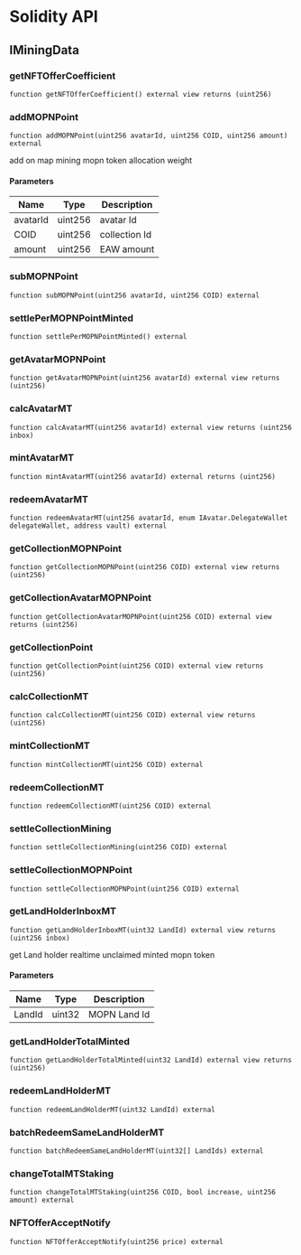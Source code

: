 # Solidity API

## IMiningData

### getNFTOfferCoefficient

```solidity
function getNFTOfferCoefficient() external view returns (uint256)
```

### addMOPNPoint

```solidity
function addMOPNPoint(uint256 avatarId, uint256 COID, uint256 amount) external
```

add on map mining mopn token allocation weight

#### Parameters

| Name     | Type    | Description   |
| -------- | ------- | ------------- |
| avatarId | uint256 | avatar Id     |
| COID     | uint256 | collection Id |
| amount   | uint256 | EAW amount    |

### subMOPNPoint

```solidity
function subMOPNPoint(uint256 avatarId, uint256 COID) external
```

### settlePerMOPNPointMinted

```solidity
function settlePerMOPNPointMinted() external
```

### getAvatarMOPNPoint

```solidity
function getAvatarMOPNPoint(uint256 avatarId) external view returns (uint256)
```

### calcAvatarMT

```solidity
function calcAvatarMT(uint256 avatarId) external view returns (uint256 inbox)
```

### mintAvatarMT

```solidity
function mintAvatarMT(uint256 avatarId) external returns (uint256)
```

### redeemAvatarMT

```solidity
function redeemAvatarMT(uint256 avatarId, enum IAvatar.DelegateWallet delegateWallet, address vault) external
```

### getCollectionMOPNPoint

```solidity
function getCollectionMOPNPoint(uint256 COID) external view returns (uint256)
```

### getCollectionAvatarMOPNPoint

```solidity
function getCollectionAvatarMOPNPoint(uint256 COID) external view returns (uint256)
```

### getCollectionPoint

```solidity
function getCollectionPoint(uint256 COID) external view returns (uint256)
```

### calcCollectionMT

```solidity
function calcCollectionMT(uint256 COID) external view returns (uint256)
```

### mintCollectionMT

```solidity
function mintCollectionMT(uint256 COID) external
```

### redeemCollectionMT

```solidity
function redeemCollectionMT(uint256 COID) external
```

### settleCollectionMining

```solidity
function settleCollectionMining(uint256 COID) external
```

### settleCollectionMOPNPoint

```solidity
function settleCollectionMOPNPoint(uint256 COID) external
```

### getLandHolderInboxMT

```solidity
function getLandHolderInboxMT(uint32 LandId) external view returns (uint256 inbox)
```

get Land holder realtime unclaimed minted mopn token

#### Parameters

| Name   | Type   | Description  |
| ------ | ------ | ------------ |
| LandId | uint32 | MOPN Land Id |

### getLandHolderTotalMinted

```solidity
function getLandHolderTotalMinted(uint32 LandId) external view returns (uint256)
```

### redeemLandHolderMT

```solidity
function redeemLandHolderMT(uint32 LandId) external
```

### batchRedeemSameLandHolderMT

```solidity
function batchRedeemSameLandHolderMT(uint32[] LandIds) external
```

### changeTotalMTStaking

```solidity
function changeTotalMTStaking(uint256 COID, bool increase, uint256 amount) external
```

### NFTOfferAcceptNotify

```solidity
function NFTOfferAcceptNotify(uint256 price) external
```
